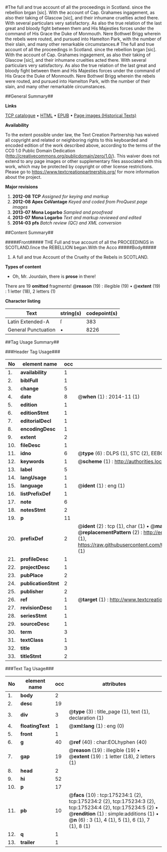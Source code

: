#The full and true account of all the proceedings in Scotland. since the rebellion brgan [sic]. With the account of Cap. Grahames ingagement, as also their taking of Glascow [sic], and their inhumane cruelties acted there. With several particulars very satisfactory. As also the true relation of the last great and bloody fight between them and His Majesties forces under the command of His Grace the Duke of Monmouth. Nere Bothwel Brigg wherein the rebels were routed, and pursued into Hamelton Park, with the number of their slain, and many other remarkable circumstances.#
The full and true account of all the proceedings in Scotland. since the rebellion brgan [sic]. With the account of Cap. Grahames ingagement, as also their taking of Glascow [sic], and their inhumane cruelties acted there. With several particulars very satisfactory. As also the true relation of the last great and bloody fight between them and His Majesties forces under the command of His Grace the Duke of Monmouth. Nere Bothwel Brigg wherein the rebels were routed, and pursued into Hamelton Park, with the number of their slain, and many other remarkable circumstances.

##General Summary##

**Links**

[TCP catalogue](http://www.ota.ox.ac.uk/tcp/)  • 
[HTML](http://tei.it.ox.ac.uk/tcp/Texts-HTML/free/B03/B03388.html)  • 
[EPUB](http://tei.it.ox.ac.uk/tcp/Texts-EPUB/free/B03/B03388.epub) • 
[Page images (Historical Texts)](https://historicaltexts.jisc.ac.uk/eebo-51617659e)

**Availability**

To the extent possible under law, the Text Creation Partnership has waived all copyright and related or neighboring rights to this keyboarded and encoded edition of the work described above, according to the terms of the CC0 1.0 Public Domain Dedication (http://creativecommons.org/publicdomain/zero/1.0/). This waiver does not extend to any page images or other supplementary files associated with this work, which may be protected by copyright or other license restrictions. Please go to https://www.textcreationpartnership.org/ for more information about the project.

**Major revisions**

1. __2012-08__ __TCP__ *Assigned for keying and markup*
1. __2012-08__ __Apex CoVantage__ *Keyed and coded from ProQuest page images*
1. __2013-07__ __Mona Logarbo__ *Sampled and proofread*
1. __2013-07__ __Mona Logarbo__ *Text and markup reviewed and edited*
1. __2014-03__ __pfs__ *Batch review (QC) and XML conversion*

##Content Summary##

#####Front#####
THE Full and true account of all the PROCEEDINGS in SCOTLAND.ſince the REBELLION began.With the Acco
#####Body#####

1. A full and true Account of the Cruelty of the Rebels in SCOTLAND.

**Types of content**

  * Oh, Mr. Jourdain, there is **prose** in there!

There are 19 **omitted** fragments! 
 @__reason__ (19) : illegible (19)  •  @__extent__ (19) : 1 letter (18), 2 letters (1)

**Character listing**


|Text|string(s)|codepoint(s)|
|---|---|---|
|Latin Extended-A|ſ|383|
|General Punctuation|•|8226|

##Tag Usage Summary##

###Header Tag Usage###

|No|element name|occ|attributes|
|---|---|---|---|
|1.|__availability__|1||
|2.|__biblFull__|1||
|3.|__change__|5||
|4.|__date__|8| @__when__ (1) : 2014-11 (1)|
|5.|__edition__|1||
|6.|__editionStmt__|1||
|7.|__editorialDecl__|1||
|8.|__encodingDesc__|1||
|9.|__extent__|2||
|10.|__fileDesc__|1||
|11.|__idno__|6| @__type__ (6) : DLPS (1), STC (2), EEBO-CITATION (1), OCLC (1), VID (1)|
|12.|__keywords__|1| @__scheme__ (1) : http://authorities.loc.gov/ (1)|
|13.|__label__|5||
|14.|__langUsage__|1||
|15.|__language__|1| @__ident__ (1) : eng (1)|
|16.|__listPrefixDef__|1||
|17.|__note__|6||
|18.|__notesStmt__|2||
|19.|__p__|11||
|20.|__prefixDef__|2| @__ident__ (2) : tcp (1), char (1)  •  @__matchPattern__ (2) : ([0-9\-]+):([0-9IVX]+) (1), (.+) (1)  •  @__replacementPattern__ (2) : http://eebo.chadwyck.com/downloadtiff?vid=$1&page=$2 (1), https://raw.githubusercontent.com/textcreationpartnership/Texts/master/tcpchars.xml#$1 (1)|
|21.|__profileDesc__|1||
|22.|__projectDesc__|1||
|23.|__pubPlace__|2||
|24.|__publicationStmt__|2||
|25.|__publisher__|2||
|26.|__ref__|1| @__target__ (1) : http://www.textcreationpartnership.org/docs/. (1)|
|27.|__revisionDesc__|1||
|28.|__seriesStmt__|1||
|29.|__sourceDesc__|1||
|30.|__term__|3||
|31.|__textClass__|1||
|32.|__title__|3||
|33.|__titleStmt__|2||


###Text Tag Usage###

|No|element name|occ|attributes|
|---|---|---|---|
|1.|__body__|2||
|2.|__desc__|19||
|3.|__div__|3| @__type__ (3) : title_page (1), text (1), declaration (1)|
|4.|__floatingText__|1| @__xml:lang__ (1) : eng (0)|
|5.|__front__|1||
|6.|__g__|40| @__ref__ (40) : char:EOLhyphen (40)|
|7.|__gap__|19| @__reason__ (19) : illegible (19)  •  @__extent__ (19) : 1 letter (18), 2 letters (1)|
|8.|__head__|2||
|9.|__hi__|52||
|10.|__p__|17||
|11.|__pb__|10| @__facs__ (10) : tcp:175234:1 (2), tcp:175234:2 (2), tcp:175234:3 (2), tcp:175234:4 (2), tcp:175234:5 (2)  •  @__rendition__ (1) : simple:additions (1)  •  @__n__ (6) : 3 (1), 4 (1), 5 (1), 6 (1), 7 (1), 8 (1)|
|12.|__q__|1||
|13.|__trailer__|1||
